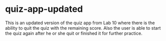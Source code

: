 # quiz-app-updated
This is an updated version of the quiz app from Lab 10 where there is the ability to quit the quiz with the remaining score.
Also the user is able to start the quiz again after he or she quit or finished it for further practice.
